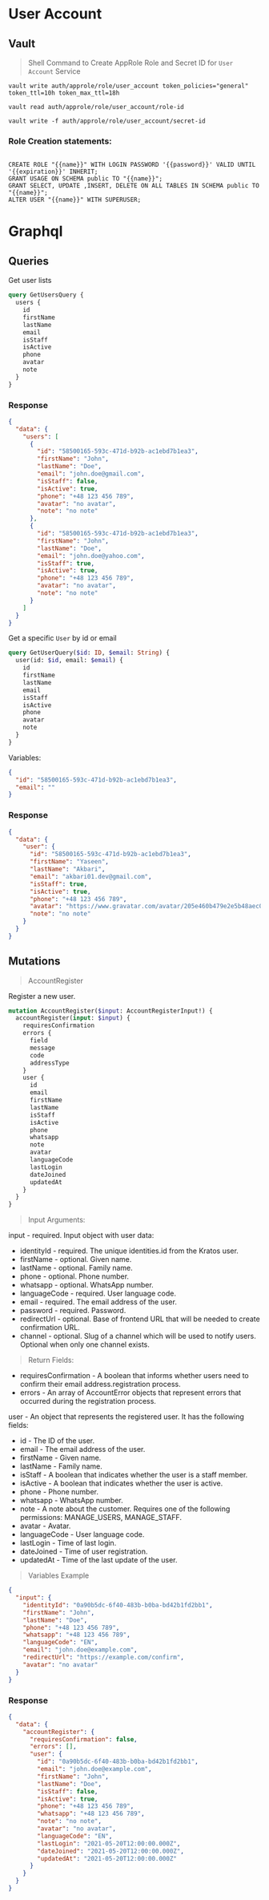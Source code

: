 # User Account

## Vault

> Shell Command to Create AppRole Role and Secret ID for `User Account` Service

```
vault write auth/approle/role/user_account token_policies="general" token_ttl=10h token_max_ttl=18h

vault read auth/approle/role/user_account/role-id

vault write -f auth/approle/role/user_account/secret-id

```
<!-- role_id a0c78146-d146-5788-a66d-a99ee28709c2 -->
<!-- secret_id          e841cace-7d19-03ac-9a62-b1bb9c158dea
secret_id_accessor d7450fa7-8e2f-d7c4-a479-e033eb9e4e22
secret_id_num_uses 0                                   
secret_id_ttl      0 -->

### Role Creation statements:

```

CREATE ROLE "{{name}}" WITH LOGIN PASSWORD '{{password}}' VALID UNTIL '{{expiration}}' INHERIT;
GRANT USAGE ON SCHEMA public TO "{{name}}";
GRANT SELECT, UPDATE ,INSERT, DELETE ON ALL TABLES IN SCHEMA public TO "{{name}}";
ALTER USER "{{name}}" WITH SUPERUSER;
```

# Graphql

## Queries

Get user lists

```graphql
query GetUsersQuery {
  users {
    id
    firstName
    lastName
    email
    isStaff
    isActive
    phone
    avatar
    note
  }
}
```

### Response

```json
{
  "data": {
    "users": [
      {
        "id": "58500165-593c-471d-b92b-ac1ebd7b1ea3",
        "firstName": "John",
        "lastName": "Doe",
        "email": "john.doe@gmail.com",
        "isStaff": false,
        "isActive": true,
        "phone": "+48 123 456 789",
        "avatar": "no avatar",
        "note": "no note"
      },
      {
        "id": "58500165-593c-471d-b92b-ac1ebd7b1ea3",
        "firstName": "John",
        "lastName": "Doe",
        "email": "john.doe@yahoo.com",
        "isStaff": true,
        "isActive": true,
        "phone": "+48 123 456 789",
        "avatar": "no avatar",
        "note": "no note"
      }
    ]
  }
}
```

Get a specific `User` by id or email

```graphql
query GetUserQuery($id: ID, $email: String) {
  user(id: $id, email: $email) {
    id
    firstName
    lastName
    email
    isStaff
    isActive
    phone
    avatar
    note
  }
}
```

Variables:

```json
{
  "id": "58500165-593c-471d-b92b-ac1ebd7b1ea3",
  "email": ""
}
```

### Response

```json
{
  "data": {
    "user": {
      "id": "58500165-593c-471d-b92b-ac1ebd7b1ea3",
      "firstName": "Yaseen",
      "lastName": "Akbari",
      "email": "akbari01.dev@gmail.com",
      "isStaff": true,
      "isActive": true,
      "phone": "+48 123 456 789",
      "avatar": "https://www.gravatar.com/avatar/205e460b479e2e5b48aec07710c08d50?f=y",
      "note": "no note"
    }
  }
}
```

## Mutations

> AccountRegister

Register a new user.

```graphql
mutation AccountRegister($input: AccountRegisterInput!) {
  accountRegister(input: $input) {
    requiresConfirmation
    errors {
      field
      message
      code
      addressType
    }
    user {
      id
      email
      firstName
      lastName
      isStaff
      isActive
      phone
      whatsapp
      note
      avatar
      languageCode
      lastLogin
      dateJoined
      updatedAt
    }
  }
}
```

> Input Arguments:

input - required. Input object with user data:

- identityId - required. The unique identities.id from the Kratos user.
- firstName - optional. Given name.
- lastName - optional. Family name.
- phone - optional. Phone number.
- whatsapp - optional. WhatsApp number.
- languageCode - required. User language code.
- email - required. The email address of the user.
- password - required. Password.
- redirectUrl - optional. Base of frontend URL that will be needed to create confirmation URL.
- channel - optional. Slug of a channel which will be used to notify users. Optional when only one channel exists.

> Return Fields:

- requiresConfirmation - A boolean that informs whether users need to confirm their email address.registration process.
- errors - An array of AccountError objects that represent errors that occurred during the registration process.

user - An object that represents the registered user. It has the following fields:

- id - The ID of the user.
- email - The email address of the user.
- firstName - Given name.
- lastName - Family name.
- isStaff - A boolean that indicates whether the user is a staff member.
- isActive - A boolean that indicates whether the user is active.
- phone - Phone number.
- whatsapp - WhatsApp number.
- note - A note about the customer. Requires one of the following permissions: MANAGE_USERS, MANAGE_STAFF.
- avatar - Avatar.
- languageCode - User language code.
- lastLogin - Time of last login.
- dateJoined - Time of user registration.
- updatedAt - Time of the last update of the user.

> Variables Example

```json
{
  "input": {
    "identityId": "0a90b5dc-6f40-483b-b0ba-bd42b1fd2bb1",
    "firstName": "John",
    "lastName": "Doe",
    "phone": "+48 123 456 789",
    "whatsapp": "+48 123 456 789",
    "languageCode": "EN",
    "email": "john.doe@example.com",
    "redirectUrl": "https://example.com/confirm",
    "avatar": "no avatar"
  }
}
```

### Response

```json
{
  "data": {
    "accountRegister": {
      "requiresConfirmation": false,
      "errors": [],
      "user": {
        "id": "0a90b5dc-6f40-483b-b0ba-bd42b1fd2bb1",
        "email": "john.doe@example.com",
        "firstName": "John",
        "lastName": "Doe",
        "isStaff": false,
        "isActive": true,
        "phone": "+48 123 456 789",
        "whatsapp": "+48 123 456 789",
        "note": "no note",
        "avatar": "no avatar",
        "languageCode": "EN",
        "lastLogin": "2021-05-20T12:00:00.000Z",
        "dateJoined": "2021-05-20T12:00:00.000Z",
        "updatedAt": "2021-05-20T12:00:00.000Z"
      }
    }
  }
}
```
